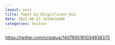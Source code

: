 ```yaml
--- 
layout: post 
title: Tweet by @Significant_Win 
date: 2021-06-23 1624434206 
categories: twitter 
--- 
```

https://twitter.com/o/status/1407605181034938375